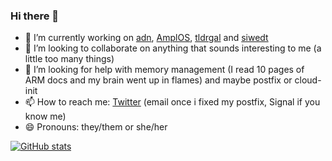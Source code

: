 ### Hi there 👋

- 🔭 I’m currently working on [adn](https://github.com/Amplus2/adn), [AmplOS](https://github.com/AmplOS2/AmplOS2), [tldrgal](https://github.com/pixelcmtd/tldrgal) and [siwedt](https://github.com/pixelcmtd/siwedt)
- 👯 I’m looking to collaborate on anything that sounds interesting to me (a little too many things)
- 🤔 I’m looking for help with memory management (I read 10 pages of ARM docs and my brain went up in flames) and maybe postfix or cloud-init
- 📫 How to reach me: [Twitter](https://twitter.com/pixelcmtd) (email once i fixed my postfix, Signal if you know me)
- 😄 Pronouns: they/them or she/her

[![GitHub stats](https://github-readme-stats.vercel.app/api?username=pixelcmtd&show_icons=true&theme=dark)](https://github.com/anuraghazra/github-readme-stats)
